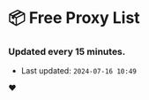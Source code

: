 # :package: Free Proxy List
### Updated every 15 minutes.

- Last updated: `2024-07-16 10:49`

:heart:
